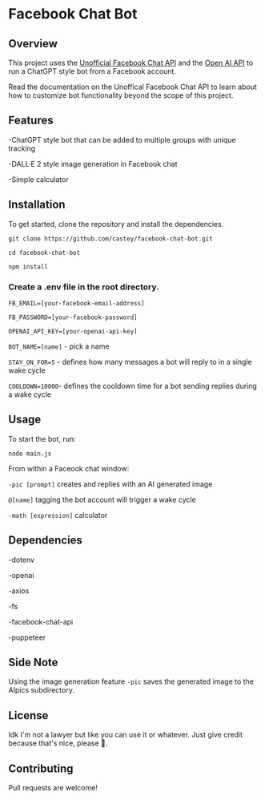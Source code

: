 # Facebook Chat Bot
## Overview
This project uses the [Unofficial Facebook Chat API](https://github.com/Schmavery/facebook-chat-api) and the [Open AI API](https://platform.openai.com/docs/introduction) to run a ChatGPT style bot from a Facebook account.   

Read the documentation on the Unoffical Facebook Chat API to learn about how to customize bot functionality beyond the scope of this project.

## Features
-ChatGPT style bot that can be added to multiple groups with unique tracking

-DALL·E 2 style image generation in Facebook chat

-Simple calculator 

## Installation
To get started, clone the repository and install the dependencies.

`git clone https://github.com/castey/facebook-chat-bot.git`

`cd facebook-chat-bot`

`npm install`

### Create a .env file in the root directory.

`FB_EMAIL=[your-facebook-email-address]`

`FB_PASSWORD=[your-facebook-password]`

`OPENAI_API_KEY=[your-openai-api-key]`

`BOT_NAME=[name]` - pick a name

`STAY_ON_FOR=5` - defines how many messages a bot will reply to in a single wake cycle

`COOLDOWN=10000`- defines the cooldown time for a bot sending replies during a wake cycle

## Usage
To start the bot, run:

`node main.js`

From within a Faceook chat window:

`-pic [prompt]` creates and replies with an AI generated image

`@[name]` tagging the bot account will trigger a wake cycle

`-math [expression]` calculator

## Dependencies

-dotenv

-openai

-axios

-fs

-facebook-chat-api

-puppeteer

## Side Note

Using the image generation feature `-pic` saves the generated image to the AIpics subdirectory. 
 
## License
Idk I'm not a lawyer but like you can use it or whatever. Just give credit because that's nice, please 🥹.

## Contributing
Pull requests are welcome!
